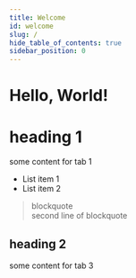 ```yaml
---
title: Welcome
id: welcome
slug: /
hide_table_of_contents: true
sidebar_position: 0
---
```


# Hello, World!

<MarkdownTabs>
<MarkdownTabItem value="Lesson">

# heading 1

some content for tab 1

- List item 1
- List item 2

> blockquote  
> second line of blockquote

</MarkdownTabItem>

<MarkdownTabItem value="Notes">

heading 2
---------
some content for tab 3

</MarkdownTabItem>
</MarkdownTabs>

